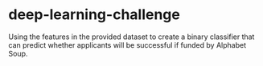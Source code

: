 # deep-learning-challenge
Using the features in the provided dataset to create a binary classifier that can predict whether applicants will be successful if funded by Alphabet Soup.
